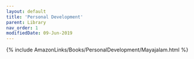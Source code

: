 ```yaml
---
layout: default
title: 'Personal Development'
parent: Library
nav_order: 1
modifiedDate: 09-Jun-2019
---
```


{% include AmazonLinks/Books/PersonalDevelopment/Mayajalam.html %}

